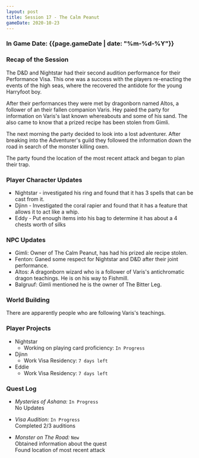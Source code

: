 ```yaml
---
layout: post
title: Session 17 - The Calm Peanut
gameDate: 2020-10-23
---
```


### In Game Date: {{page.gameDate | date: "%m-%d-%Y"}}

### Recap of the Session
The D&D and Nightstar had their second audition performance for their Performance Visa. This one was a success with the players re-enacting the events of the high seas, where the recovered the antidote for the young Harryfoot boy.

After their performances they were met by dragonborn named Altos, a follower of an their fallen companion Varis. Hey paied the party for information on Varis's last known whereabouts and some of his sand. The also came to know that a prized recipe has been stolen from Gimli.

The next morning the party decided to look into a lost adventurer. After breaking into the Adventurer's guild they followed the information down the road in search of the monster killing oxen.

The party found the location of the most recent attack and began to plan their trap.

### Player Character Updates
- Nightstar - investigated his ring and found that it has 3 spells that can be cast from it.
- Djinn - Investigated the coral rapier and found that it has a feature that allows it to act like a whip.
- Eddy - Put enough items into his bag to determine it has about a 4 chests worth of silks

### NPC Updates
- Gimli: Owner of The Calm Peanut, has had his prized ale recipe stolen.
- Fenton: Ganed some respect for Nightstar and D&D after their joint performance.
- Altos: A dragonborn wizard who is a follower of Varis's antichromatic dragon teachings. He is on his way to Fishmill.
- Balgruuf: Gimli mentioned he is the owner of The Bitter Leg.

### World Building
There are apparently people who are following Varis's teachings.

### Player Projects
* Nightstar
    * Working on playing card proficiency: `In Progress`<br/>
* Djinn
    * Work Visa Residency: `7 days left`<br/>
* Eddie
    * Work Visa Residency: `7 days left`<br/>

### Quest Log
* *Mysteries of Ashana:* `In Progress`<br/>
No Updates

* *Visa Audition:* `In Progress`<br/>
Completed 2/3 auditions

* *Monster on The Road:* `New`<br/>
Obtained information about the quest<br/>
Found location of most recent attack